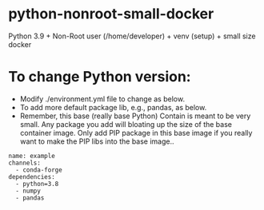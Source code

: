 # python-nonroot-small-docker
Python 3.9 + Non-Root user (/home/developer) + venv (setup) + small size docker

# To change Python version:
* Modify ./environment.yml file to change as below.
* To add more default package lib, e.g., pandas, as below.
* Remember, this base (really base Python) Contain is meant to be very small. Any package you add will bloating up the size of the base container image. Only add PIP package in this base image if you really want to make the PIP libs into the base image..
```
name: example
channels:
  - conda-forge
dependencies:
  - python=3.8
  - numpy
  - pandas
```
